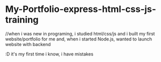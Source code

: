 # My-Portfolio-express-html-css-js-training

//when i was new in programing, i studied html/css/js and i built my first website/portfolio for me and, when i started Node.js, wanted to launch website with backend

:D it's my first time i know, i have mistakes
